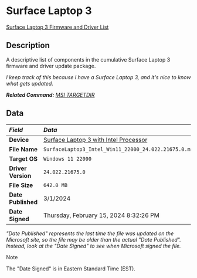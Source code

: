 # Surface Laptop 3

[Surface Laptop 3 Firmware and Driver List](SurfaceLaptop3Drivers.txt)

## Description

A descriptive list of components in the cumulative Surface Laptop 3 firmware and driver update package.

*I keep track of this because I have a Surface Laptop 3, and it's nice to know what gets updated.*

***Related Command:** [MSI TARGETDIR](../msi.md#unpacking-msi-into-directory-targetdir)*

## Data

| *Field*            | *Data*                                                                                             |
|:-------------------|:---------------------------------------------------------------------------------------------------|
| **Device**         | [Surface Laptop 3 with Intel Processor](https://www.microsoft.com/download/details.aspx?id=100429) |
| **File Name**      | `SurfaceLaptop3_Intel_Win11_22000_24.022.21675.0.msi`                                              |
| **Target OS**      | `Windows 11 22000`                                                                                 |
| **Driver Version** | `24.022.21675.0`                                                                                   |
| **File Size**      | `642.0 MB`                                                                                         |
| **Date Published** | 3/1/2024                                                                                           |
| **Date Signed**    | Thursday, February 15, 2024 8:32:26 PM                                                             |

*"Date Published" represents the last time the file was updated on the Microsoft site,
so the file may be older than the actual "Date Published".
Instead, look at the "Date Signed" to see when Microsoft signed the file.*

> [!NOTE]  
> The "Date Signed" is in Eastern Standard Time (EST).